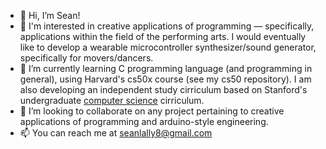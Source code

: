 - 👋 Hi, I’m Sean!
- 👀 I'm interested in creative applications of programming — specifically, applications within the field of the performing arts. I would eventually like to develop a wearable microcontroller synthesizer/sound generator, specifically for movers/dancers. 
- 🌱 I’m currently learning C programming language (and programming in general), using Harvard's cs50x course (see my cs50 repository). I am also developing an independent study cirriculum based on Stanford's undergraduate <a href="https://cs.stanford.edu/degrees/undergrad/Requirements.shtml">computer science</a>  cirriculum. 
- 💞️ I’m looking to collaborate on any project pertaining to creative applications of programming and arduino-style engineering.
- 📫 You can reach me at seanlally8@gmail.com

<!---
seanlally8/seanlally8 is a ✨ special ✨ repository because its `README.md` (this file) appears on your GitHub profile.
You can click the Preview link to take a look at your changes.
--->

